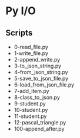 # Py I/O

## Scripts

* 0-read_file.py
* 1-write_file.py
* 2-append_write.py
* 3-to_json_string.py
* 4-from_json_string.py
* 5-save_to_json_file.py
* 6-load_from_json_file.py
* 7-add_item.py
* 8-class_to_json.py
* 9-student.py
* 10-student.py
* 11-student.py
* 12-pascal_triangle.py
* 100-append_after.py
